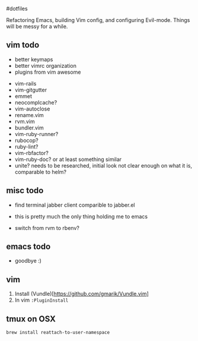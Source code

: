 #dotfiles

Refactoring Emacs, building Vim config, and configuring Evil-mode.  Things will be messy for a while.

## vim todo
* better keymaps
* better vimrc organization
* plugins from vim awesome
- vim-rails
- vim-gitgutter
- emmet
- neocomplcache?
- vim-autoclose
- rename.vim
- rvm.vim
- bundler.vim
- vim-ruby-runner?
- rubocop?
- ruby-lint?
- vim-rbfactor?
- vim-ruby-doc? or at least something similar
- unite? needs to be researched, initial look not clear enough on what it is, comparable to helm?

## misc todo
* find terminal jabber client comparible to jabber.el
- this is pretty much the only thing holding me to emacs
* switch from rvm to rbenv?

## emacs todo
* goodbye :)

## vim
1. Install (Vundle)[https://github.com/gmarik/Vundle.vim]
2. In vim `:PluginInstall`

## tmux on OSX
`brew install reattach-to-user-namespace`
